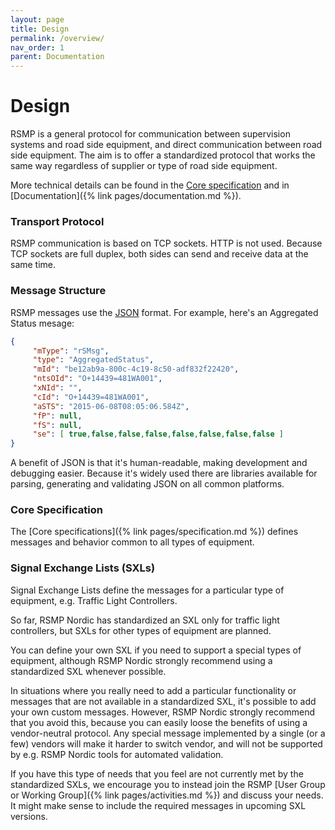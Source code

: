 ```yaml
---
layout: page
title: Design
permalink: /overview/
nav_order: 1
parent: Documentation
---
```


# Design
RSMP is a general protocol for communication between supervision systems and road side equipment, and direct communication between road side equipment. The aim is to offer a standardized protocol that works the same way regardless of supplier or type of road side equipment.

More technical details can be found in the [Core specification](https://rsmp-nordic.github.io/rsmp_core/3.2.2/) and in [Documentation]({% link pages/documentation.md %}).

### Transport Protocol
RSMP communication is based on TCP sockets. HTTP is not used. Because TCP sockets are full duplex, both sides can send and receive data at the same time.

### Message Structure
RSMP messages use the [JSON](https://www.json.org/json-en.html) format. For example, here's an Aggregated Status mesage:

```json
{
     "mType": "rSMsg",
     "type": "AggregatedStatus",
     "mId": "be12ab9a-800c-4c19-8c50-adf832f22420",
     "ntsOId": "O+14439=481WA001",
     "xNId": "",
     "cId": "O+14439=481WA001",
     "aSTS": "2015-06-08T08:05:06.584Z",
     "fP": null,
     "fS": null,
     "se": [ true,false,false,false,false,false,false,false ]
}
```

A benefit of JSON is that it's human-readable, making development and debugging easier. Because it's widely used there are libraries available for parsing, generating and validating JSON on all common platforms.

### Core Specification
The [Core specifications]({% link pages/specification.md %}) defines messages and behavior common to all types of equipment.

### Signal Exchange Lists (SXLs)
Signal Exchange Lists define the messages for a particular type of equipment, e.g. Traffic Light Controllers.

So far, RSMP Nordic has standardized an SXL only for traffic light controllers, but SXLs for other types of equipment are planned.

You can define your own SXL if you need to support a special types of equipment, although RSMP Nordic strongly recommend using a standardized SXL whenever possible.

In situations where you really need to add a particular functionality or messages that are not available in a standardized SXL, it's possible to add your own custom messages. However, RSMP Nordic strongly recommend that you avoid this, because you can easily loose the benefits of using a vendor-neutral protocol. Any special message implemented by a single (or a few) vendors will make it harder to switch vendor, and will not be supported by e.g. RSMP Nordic tools for automated validation.

If you have this type of needs that you feel are not currently met by the standardized SXLs, we encourage you to instead join the RSMP [User Group or Working Group]({% link pages/activities.md %}) and discuss your needs. It might make sense to include the required messages in upcoming SXL versions.

